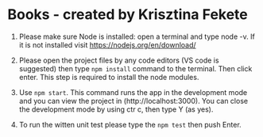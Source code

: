 # Books - created by Krisztina Fekete

1) Please make sure Node is installed: open a terminal and type node -v. If it is not installed visit https://nodejs.org/en/download/

2) Please open the project files by any code editors (VS code is suggested) then type `npm install` command to the terminal. Then click enter. This step is required to install the node modules.

3) Use `npm start`. This command runs the app in the development mode and you can view the project in (http://localhost:3000). You can close the development mode by using ctr c, then type Y (as yes).

4) To run  the witten unit test please type the `npm test` then push Enter.
